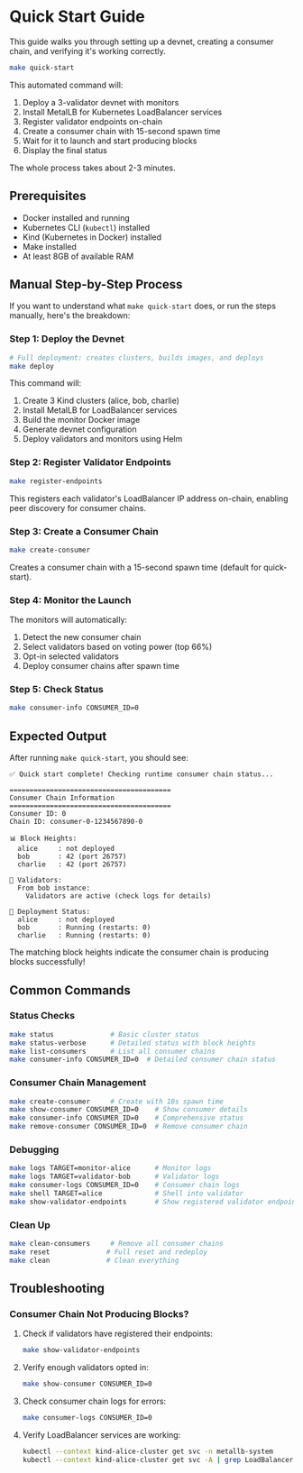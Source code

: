 # Quick Start Guide

This guide walks you through setting up a devnet, creating a consumer chain, and verifying it's working correctly.

```bash
make quick-start
```

This automated command will:

1. Deploy a 3-validator devnet with monitors
2. Install MetalLB for Kubernetes LoadBalancer services
3. Register validator endpoints on-chain
4. Create a consumer chain with 15-second spawn time
5. Wait for it to launch and start producing blocks
6. Display the final status

The whole process takes about 2-3 minutes.

## Prerequisites

- Docker installed and running
- Kubernetes CLI (`kubectl`) installed
- Kind (Kubernetes in Docker) installed
- Make installed
- At least 8GB of available RAM

## Manual Step-by-Step Process

If you want to understand what `make quick-start` does, or run the steps manually, here's the breakdown:

### Step 1: Deploy the Devnet

```bash
# Full deployment: creates clusters, builds images, and deploys
make deploy
```

This command will:
1. Create 3 Kind clusters (alice, bob, charlie)
2. Install MetalLB for LoadBalancer services
3. Build the monitor Docker image
4. Generate devnet configuration
5. Deploy validators and monitors using Helm

### Step 2: Register Validator Endpoints

```bash
make register-endpoints
```

This registers each validator's LoadBalancer IP address on-chain, enabling peer discovery for consumer chains.

### Step 3: Create a Consumer Chain

```bash
make create-consumer
```

Creates a consumer chain with a 15-second spawn time (default for quick-start).

### Step 4: Monitor the Launch

The monitors will automatically:
1. Detect the new consumer chain
2. Select validators based on voting power (top 66%)
3. Opt-in selected validators
4. Deploy consumer chains after spawn time

### Step 5: Check Status

```bash
make consumer-info CONSUMER_ID=0
```

## Expected Output

After running `make quick-start`, you should see:

```text
✅ Quick start complete! Checking runtime consumer chain status...

========================================
Consumer Chain Information
========================================
Consumer ID: 0
Chain ID: consumer-0-1234567890-0

📊 Block Heights:
  alice     : not deployed
  bob       : 42 (port 26757)
  charlie   : 42 (port 26757)

👥 Validators:
  From bob instance:
    Validators are active (check logs for details)

🔗 Deployment Status:
  alice     : not deployed
  bob       : Running (restarts: 0)
  charlie   : Running (restarts: 0)
```

The matching block heights indicate the consumer chain is producing blocks successfully!

## Common Commands

### Status Checks

```bash
make status              # Basic cluster status
make status-verbose      # Detailed status with block heights
make list-consumers      # List all consumer chains
make consumer-info CONSUMER_ID=0  # Detailed consumer chain status
```

### Consumer Chain Management

```bash
make create-consumer     # Create with 10s spawn time
make show-consumer CONSUMER_ID=0    # Show consumer details
make consumer-info CONSUMER_ID=0    # Comprehensive status
make remove-consumer CONSUMER_ID=0  # Remove consumer chain
```

### Debugging

```bash
make logs TARGET=monitor-alice      # Monitor logs
make logs TARGET=validator-bob      # Validator logs
make consumer-logs CONSUMER_ID=0    # Consumer chain logs
make shell TARGET=alice             # Shell into validator
make show-validator-endpoints       # Show registered validator endpoints
```

### Clean Up

```bash
make clean-consumers     # Remove all consumer chains
make reset              # Full reset and redeploy
make clean              # Clean everything
```

## Troubleshooting

### Consumer Chain Not Producing Blocks?

1. Check if validators have registered their endpoints:

   ```bash
   make show-validator-endpoints
   ```

2. Verify enough validators opted in:

   ```bash
   make show-consumer CONSUMER_ID=0
   ```

3. Check consumer chain logs for errors:

   ```bash
   make consumer-logs CONSUMER_ID=0
   ```

4. Verify LoadBalancer services are working:

   ```bash
   kubectl --context kind-alice-cluster get svc -n metallb-system
   kubectl --context kind-alice-cluster get svc -A | grep LoadBalancer
   ```
